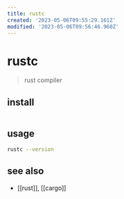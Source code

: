 ```yaml
---
title: rustc
created: '2023-05-06T09:55:29.161Z'
modified: '2023-05-06T09:56:46.960Z'
---
```


# rustc

> rust compiler

## install

```sh
```

## usage

```sh
rustc --version
```

## see also

- [[rust]], [[cargo]]
